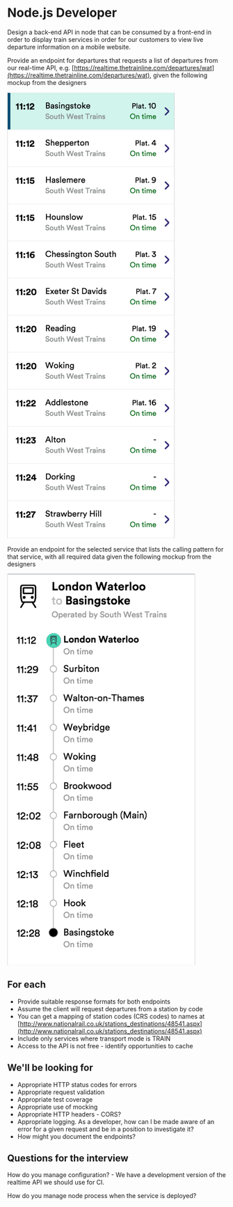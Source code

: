 # Node.js Developer

Design a back-end API in node that can be consumed by a front-end in order to display train services in order for our customers to view live departure information on a mobile website.

Provide an endpoint for departures that requests a list of departures from our real-time API, e.g. [https://realtime.thetrainline.com/departures/wat](https://realtime.thetrainline.com/departures/wat), given the following mockup from the designers

![List of departure services](mockups/list-of-departures-from.png "List of departure services")

Provide an endpoint for the selected service that lists the calling pattern for that service, with all required data given the following mockup from the designers

![Calling pattern for a service](mockups/calling-pattern.png "Calling pattern for a service")

## For each

- Provide suitable response formats for both endpoints
- Assume the client will request departures from a station by code
- You can get a mapping of station codes (CRS codes) to names at [http://www.nationalrail.co.uk/stations_destinations/48541.aspx](http://www.nationalrail.co.uk/stations_destinations/48541.aspx)
- Include only services where transport mode is TRAIN
- Access to the API is not free - identify opportunities to cache

## We'll be looking for

- Appropriate HTTP status codes for errors
- Appropriate request validation
- Appropriate test coverage
- Appropriate use of mocking
- Appropriate HTTP headers - CORS?
- Appropriate logging. As a developer, how can I be made aware of an error for a given request and be in a position to investigate it?
- How might you document the endpoints?

## Questions for the interview

How do you manage configuration? - We have a development version of the realtime API we should use for CI.

How do you manage node process when the service is deployed?
